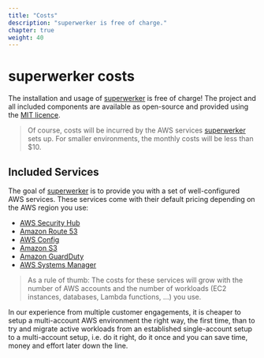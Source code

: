 ```yaml
---
title: "Costs"
description: "superwerker is free of charge."
chapter: true
weight: 40
---
```


# superwerker costs

The installation and usage of [superwerker] is free of charge! The project and all included components are available as open-source and provided using the [MIT licence](https://github.com/superwerker/superwerker/blob/main/LICENSE.md).

> Of course, costs will be incurred by the AWS services [superwerker] sets up. For smaller environments, the monthly costs will be less than $10.

## Included Services

The goal of [superwerker] is to provide you with a set of well-configured AWS services. These services come with their default pricing depending on the AWS region you use:

- [AWS Security Hub](https://aws.amazon.com/security-hub/pricing/)
- [Amazon Route 53](https://aws.amazon.com/route53/pricing/)
- [AWS Config](https://aws.amazon.com/config/pricing/)
- [Amazon S3](https://aws.amazon.com/s3/pricing/)
- [Amazon GuardDuty](https://aws.amazon.com/guardduty/pricing/)
- [AWS Systems Manager](https://aws.amazon.com/systems-manager/pricing/)

> As a rule of thumb: The costs for these services will grow with the number of AWS accounts and the number of workloads (EC2 instances, databases, Lambda functions, …) you use.

In our experience from multiple customer engagements, it is cheaper to setup a multi-account AWS environment the right way, the first time, than to try and migrate active workloads from an established single-account setup to a multi-account setup, i.e. do it right, do it once and you can save time, money and effort later down the line.

[superwerker]: https://github.com/superwerker/superwerker
